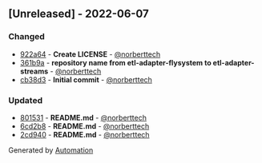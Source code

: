 ## [Unreleased] - 2022-06-07

### Changed
- [922a64](https://github.com/flow-php/etl-adapter-streams/commit/922a640b8333e3fb91a767ad2ff6da99ea0df679) - **Create LICENSE** - [@norberttech](https://github.com/norberttech)
- [361b9a](https://github.com/flow-php/etl-adapter-streams/commit/361b9a90e49efbfbdd1140ecf279dcb13efab167) - **repository name from etl-adapter-flysystem to etl-adapter-streams** - [@norberttech](https://github.com/norberttech)
- [cb38d3](https://github.com/flow-php/etl-adapter-streams/commit/cb38d384e8852b3ad6a036e03c84374253ee99ea) - **Initial commit** - [@norberttech](https://github.com/norberttech)

### Updated
- [801531](https://github.com/flow-php/etl-adapter-streams/commit/801531186fc8ab465c7b0731d2909ee38df2cf61) - **README.md** - [@norberttech](https://github.com/norberttech)
- [6cd2b8](https://github.com/flow-php/etl-adapter-streams/commit/6cd2b8a6800594559aaf214ececdcba9cf1546f3) - **README.md** - [@norberttech](https://github.com/norberttech)
- [2cd940](https://github.com/flow-php/etl-adapter-streams/commit/2cd9402b0d8d11a27c501bbf67e4d63f75d78e02) - **README.md** - [@norberttech](https://github.com/norberttech)

Generated by [Automation](https://github.com/aeon-php/automation)